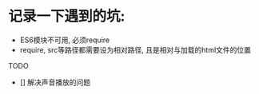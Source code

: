 # 记录一下遇到的坑:

- ES6模块不可用, 必须require
- require, src等路径都需要设为相对路径, 且是相对与加载的html文件的位置

TODO

- [] 解决声音播放的问题
